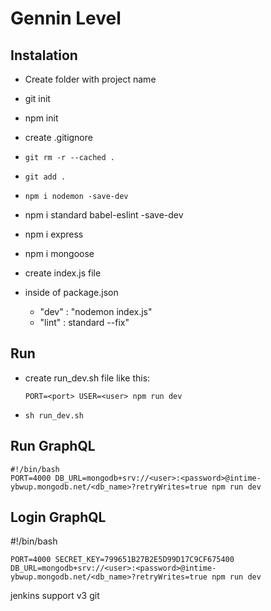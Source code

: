 # Gennin Level

## Instalation

- Create folder with project name
- git init
- npm init
- create .gitignore
- ```git rm -r --cached .```
- ```git add .```
- ```npm i nodemon -save-dev```
- npm i standard babel-eslint -save-dev
- npm i express
- npm i mongoose
- create index.js file

- inside of package.json
    - "dev" : "nodemon index.js"
    - "lint" : standard --fix"

## Run

- create run_dev.sh file like this:
    ```
    PORT=<port> USER=<user> npm run dev
    ```
- ```sh run_dev.sh```

## Run GraphQL ##

```
#!/bin/bash
PORT=4000 DB_URL=mongodb+srv://<user>:<password>@intime-ybwup.mongodb.net/<db_name>?retryWrites=true npm run dev
```

## Login GraphQL

#!/bin/bash
```
PORT=4000 SECRET_KEY=799651B27B2E5D99D17C9CF675400 DB_URL=mongodb+srv://<user>:<password>@intime-ybwup.mongodb.net/<db_name>?retryWrites=true npm run dev
```
jenkins support v3 git 
